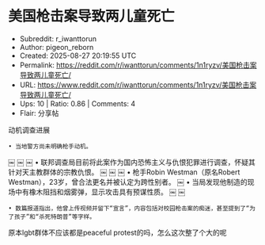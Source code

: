 # 美国枪击案导致两儿童死亡

- Subreddit: r_iwanttorun
- Author: pigeon_reborn
- Created: 2025-08-27 20:19:55 UTC
- Permalink: https://reddit.com/r/iwanttorun/comments/1n1ryzv/美国枪击案导致两儿童死亡/
- URL: https://www.reddit.com/r/iwanttorun/comments/1n1ryzv/美国枪击案导致两儿童死亡/
- Ups: 10 | Ratio: 0.86 | Comments: 4
- Flair: 分享帖


动机调查进展

    • 当地警方尚未明确枪手动机。 

￼ ￼ ￼ •
联邦调查局目前将此案作为国内恐怖主义与仇恨犯罪进行调查，怀疑其针对天主教群体的宗教仇恨。
￼ ￼ ￼ • 枪手Robin Westman（原名Robert
Westman），23岁，曾合法更名并被认定为跨性别者。 ￼ •
当局发现他制造的现场中有橡木阻挡和烟雾弹，显示攻击具有预谋性质。 ￼ ￼

    • 数篇报道指出，他曾上传视频并留下“宣言”，内容包括对校园枪击案的痴迷，甚至提到了“为了孩子”和“杀死特朗普”等字样。 ￼

原本lgbt群体不应该都是peaceful protest的吗，怎么这次整了个大的呢

